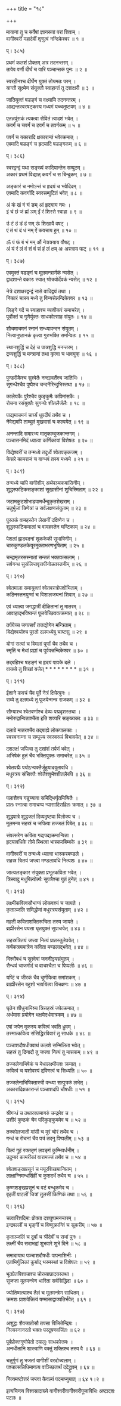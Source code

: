 +++
title = "१८"

+++
  
  
  
मायानां तु च सर्वेषां ज्ञानरूपां परां शिवाम् ।  
वागीश्वरीं महादेवीं शृणुत्वं नन्दिकेश्वर ॥ १ ॥  
  
प्। ३८५)  
  
प्रथमं कलशं प्रोक्तम् अत्र तदनन्तरम् ।  
तावेव वर्णौ दीर्घं च वारि पञ्चान्तकं पुनः ॥ २ ॥  
  
स्वरहीनश्च दीर्घेण युक्तं तोयमतः परम् ।  
यान्तौ सूक्ष्मेण संयुक्तौ स्वाहान्तं तु दशाक्षरी ॥ ३ ॥  
  
जातियुक्तं षडङ्गं च वक्ष्यामि तदनन्तरम् ।  
आद्यन्तस्वरषट्कस्य मध्यमं यच्चतुष्टयम् ॥ ४ ॥  
  
एतन्नपुंसकं त्यक्त्वा सेवितं त्वादशं भवेत् ।  
कवर्गं च चवर्गं च टवर्गं च तवर्गकम् ॥ ५ ॥  
  
पवर्गं च यकारादि क्षकारान्तं भवेत्क्रमात् ।  
एवमादि षडङ्गं च हृदयादि षडङ्गकम् ॥ ६ ॥  
  
प्। ३८६)  
  
स्वरद्वन्द्वं यथा सङ्ख्यं कादियान्तेन सम्पुटम् ।  
अकारं प्रथमं विद्यात् कवर्गं च स बिन्दुकम् ॥ ७ ॥  
  
अङ्कारं च नमोऽन्तं च हृदयं च भवेदिदम् ।  
एवमादि कवर्गादि स्वरसम्पुटितं भवेत् ॥ ८ ॥  
  
अं कं खं गं घं ङम् आं हृदयाय नमः ।  
इं चं छं जं ह्यं ञम् ईं रं शिरसे स्वाहा ॥ ९ ॥  
  
उं टं ठं डं ढं णम् ऊं शिखायै वषट् ।  
एं तं थं दं धं नम् ऐं कवचाय हुम् ॥ १० ॥  
  
ॐ पं फं बं भं मम् औं नेत्रत्रयाय वौषट् ।  
अं यं रं लं वं शं षं सं हं लं क्षम् अः अस्त्राय फट् ॥ ११ ॥  
  
प्। ३८७)  
  
एवमुक्तं षडङ्गं च मूलमन्त्रार्णकं न्यसेत् ।  
द्वादशान्ते वकारः स्यात् श्रोत्रयोर्देवकं न्यसेत् ॥ १२ ॥  
  
नेत्रे दशाक्षरद्वन्द्वं नासे वादिद्वयं तथा ।  
निकारं चास्य मध्ये तु विन्यसेन्नन्दिकेश्वर ॥ १३ ॥  
  
लिङ्गे गदें च स्वाहाश्च व्यावीकरं समाचरेत् ।  
पूर्वोक्तं च गुणैर्युक्तः साधकोत्साह संयुतः ॥ १४ ॥  
  
शौचमाचमनं स्नानं सन्ध्यावन्दन संयुतम् ।  
नित्यानुष्ठानकं कृत्वा गुरुभक्ति समन्वितः ॥ १५ ॥  
  
स्थानशुद्धिं च देहं च पात्रशुद्धि मनन्तरम् ।  
द्रव्यशुद्धिं च मन्त्राणां तथा कृत्वा च भावयुक् ॥ १६ ॥  
  
प्। ३८८)  
  
पुण्डरीकैश्च सुश्वेतैः नन्द्यावर्तैश्च जातिभिः ।  
सुगन्धैश्चैव पुष्पैश्च चन्दनैरिन्दुभिस्तथा ॥ १७ ॥  
  
कालेयकैः पुरैश्चैव कुङ्कुमैः कपिमांसकैः ।  
रोचना रसंयुक्तैः सुगन्धैः शीतलैर्जलैः ॥ १८ ॥  
  
पाद्यमाचमनं चार्घ्यं धूपदीपं तथैव च ।  
नैवेद्यमपि ताम्बूलं मुखवासं च कल्पयेत् ॥ १९ ॥  
  
अनन्तादि समारभ्य मातृकाम्बुजकान्तगम् ।  
पञ्चासनमिदं ध्यात्वा कर्णिकायां विशेषतः ॥ २० ॥  
  
विद्येश्वरीं च तन्मध्ये तदूर्ध्वे श्वेतपङ्कजम् ।  
केसरे कामराजं च वाग्भवं तस्य मध्यमे ॥ २१ ॥  
  
प्। ३८९)  
  
तन्मध्ये चापि वागीशीम् अर्थपञ्चकवासिनीम् ।  
शुद्धस्फटिकसङ्काशां सुखासीनां शुचिस्मिताम् ॥ २२ ॥  
  
जटामकुटशोभाढ्यामर्धेन्दुकृतशेखराम् ।  
चतुर्भुजां त्रिणेत्रां च सर्वलक्षणसंयुताम् ॥ २३ ॥  
  
पुस्तकं वामहस्तेन लेखनीं दक्षिणेन च ।  
शुद्धस्फटिकमालां च वामहस्तेन घण्टिकाम् ॥ २४ ॥  
  
पेशलां ह्लादवदनां शुककेकी सुभाषिणीम् ।  
चारुकुण्डलकेयूरमुक्ताभरणभूषिताम् ॥ २५ ॥  
  
चन्द्रामृतरसस्नातां सन्ततं भक्तवत्सलाम् ।  
सर्वगन्ध सुसंलिप्तवृत्तपीनोन्नतस्तनीम् ॥ २६ ॥  
  
प्। ३९०)  
  
श्वेतमाला समायुक्तां श्वेतवस्त्रोपशोभिताम् ।  
कठिनस्तनयुग्मां च विशालजघनां शिवाम् ॥ २७ ॥  
  
एवं ध्यात्वा जगद्धात्रीं दीक्षितानां तु मातरम् ।  
आवाहाद्भविष्यन्तं पूजयेच्छिववत्क्रमात् ॥ २८ ॥  
  
तर्पयेच्च जगत्सर्वं तत्तद्योगेन मन्त्रिताम् ।  
विद्येश्वर्याश्च पुरतो दलमध्येषु चाष्टसु ॥ २९ ॥  
  
योगां सत्यां च विमलां पूर्णां चैव तथैव च ।  
स्मृतिं च मेधां प्रज्ञां च पूर्ववन्नन्दिकेश्वर ॥ ३० ॥  
  
तद्बहिश्च षडङ्गं च हृदयं पावके दले ।  
वायव्ये तु शिखां यजेत् * * * * * * * * ॥ ३१ ॥  
  
प्। ३९१)  
  
ईशाने कवचं चैव पूर्वे नेत्रं क्षिपेत्पुनः ।  
सव्ये तु दलमध्ये तु पूजयेन्मन्त्र राजकम् ॥ ३२ ॥  
  
सौम्याश्च श्वेतवर्णाश्च देव्यः पद्मदृशस्तथा ।  
नमोरुद्रान्विताश्चैता इति शक्वरि सङ्ख्यकाः ॥ ३३ ॥  
  
दलाग्रे मातरश्चैव तद्बाह्ये लोकपालकाः ।  
स्वस्वनाम्ना च सम्पूज्य स्वस्वरूपं विभावयेत् ॥ ३४ ॥  
  
दशलक्षं जपित्वा तु दशांशं तर्पणं भवेत् ।  
अभिषेकं हुतं चैव भक्तियुक्तः समाचरेत् ॥ ३५ ॥  
  
श्वेतपद्मैः पयोऽभ्यक्तैर्जुहुयादयुतावधि ।  
मधुरत्रय संसिक्तैः श्वेतैश्शुभैश्शीतलैरपि ॥ ३६ ॥  
  
प्। ३९२)  
  
पलाशैश्च गडूच्यावा समिद्भिर्घृतमिश्रितैः ।  
प्रातः स्नात्वा समाचम्य न्यासादिसहितः क्रमात् ॥ ३७ ॥  
  
शुद्धपात्रे शुद्धजलं दिव्यदृष्ट्या विलोक्य च ।  
मूलमन्त्र सहस्रं च जपित्वा तज्जलं पिबेत् ॥ ३८ ॥  
  
संवत्सरेण कविता गद्यपद्यक्रमान्विता ।  
हृदयावधिके तोये स्थित्वा भास्करबिम्बके ॥ ३९ ॥  
  
वागीश्वरीं च तन्मध्ये ध्यात्वा भास्करमण्डले ।  
सहस्र त्रितयं जप्त्वा मण्डलावधि नित्यशः ॥ ४० ॥  
  
जात्यलङ्कार संयुक्ता प्रभूतकविता भवेत् ।  
त्रिस्वादु मधुबिल्वोत्थैः सुपत्रैश्चा युतं हुनेत् ॥ ४१ ॥  
  
प्। ३९३)  
  
लक्ष्मीकवित्वसौभाग्यं लोकवश्यं च जायते ।  
कृताञ्जलि समिद्धोमां मधुरत्रयसंयुताम् ॥ ४२ ॥  
  
महती कविताशक्तिरूचिता तस्य जायते ।  
ब्रह्मीरसेन पयसा घृतयुक्तं सुपाचयेत् ॥ ४३ ॥  
  
सहस्रत्रितयं जप्त्वा नित्यं प्रातस्तुलेपयेत् ।  
कर्षकत्रयमात्रेण कविता मण्डलाद्भवेत् ॥ ४४ ॥  
  
विश्वौषधं च सुश्वेषां जननीद्वयसंयुतम् ।  
सैन्धवं चाजमोदं च वाचश्चैता च पिप्पलीः ॥ ४६ ॥  
  
यष्टिं च जीरकं चैव चूर्णयित्वा समांशकम् ।  
ब्राह्मीरसेन बहुशो भावयित्वा विचक्षणः ॥ ४७ ॥  
  
प्। ३९४)  
  
घृतेन शीधुनामिश्र्य त्रिसहस्रं जपेत्क्रमात् ।  
अर्धमास प्रयोगेन भक्षयेदर्धमात्रकम् ॥ ४७ ॥  
  
एषां जपेन मूकस्य कवित्वं भवति ध्रुवम् ।  
तस्मात्कवित्व संसिद्धिरविवारं तु साधके ॥ ४८ ॥  
  
पञ्चाशदौषधीक्वाथं कलशे सम्मिलिता भवेत् ।  
सहस्रं तु दिनादौ तु जप्त्वा नित्यं तु मासकम् ॥ ४९ ॥  
  
तज्जलेनाभिषेकं च मेधालक्ष्मीयशः क्रमात् ।  
कवित्वं च यशोवश्यं द्रविणत्वं च सिध्यति ॥ ५० ॥  
  
तज्जलेनाभिषिक्तास्त्री वन्ध्या सत्पुत्रकं लभेत् ।  
अकारादिक्षकारान्तं पञ्चाशदपि चौषधीः ॥ ५१ ॥  
  
प्। ३९५)  
  
श्रीगन्धं च तथारक्तमागरुं चन्द्रमेव च ।  
उशीरं कुष्ठकं चैव परिकुङ्कुममेव च ॥ ५२ ॥  
  
तक्कोलजाती मांसी च मुरं चोरं तथैव च ।  
गन्धं च रोचनां चैव पत्रं तदनु पिप्पलीम् ॥ ५३ ॥  
  
बिल्वं गुहं रक्ततृणं लवङ्गं कुम्भिवर्धनीम् ।  
उदुम्बरं कामरीकां वारामज्जं तथैव च ॥ ५४ ॥  
  
श्वेतशङ्खप्रसूनं च मयूरशिखयान्वितम् ।  
लाक्षाग्निमन्धसिंहीं च कुशदर्भं तथैव च ॥ ५५ ॥  
  
कृष्णशङ्खप्रसूनं च वटं बन्धूकमेव च ।  
बृहतीं पाटलीं चित्रां तुलसीं किणिकं तथा ॥ ५६ ॥  
  
प्। ३९६)  
  
चत्वारिंशदिमाः प्रोक्ता दशपुष्पमनन्तरम् ।  
इन्द्रवल्लीं च भृङ्गीं च विष्णुक्रान्तिं च सूकरीम् ॥ ५७ ॥  
  
कृताञ्जलिं च दूर्वां च श्रीदेवीं च सभां पुनः ।  
लक्ष्मीं चैव सदाभद्रां शुभवारे शुभे दिने ॥ ५८ ॥  
  
समादायाथ पञ्चाशदौषधीः पापनाशिनीः ।  
एताभिर्गुलिकां कुर्याद् भस्मस्थां च विशेषतः ॥ ५९ ॥  
  
भूतप्रेतपिशाचाश्च चोरव्याघ्रादयस्तथा ।  
सुजप्ता मूलमन्त्रेण धारिता सर्वसिद्धिदा ॥ ६० ॥  
  
ज्योतिष्मत्याश्च तैलं च मूलमन्त्रेण साधितम् ।  
क्रमशः प्राशयेन्नित्यं षण्मासाद्वाक्पतिर्भवेत् ॥ ६१ ॥  
  
प्। ३९७)  
  
अशुद्धः शैवजातोसौ तपसा विजितेन्द्रियः ।  
नित्यस्नानरतो भक्तः परदूषणवर्जितः ॥ ६२ ॥  
  
पूर्वप्रोक्तगुणोपेतो दयालुः साधकोत्तमः ।  
अनधीतानि शास्त्राणि वक्तुं शक्तिश्च तस्य वै ॥ ६३ ॥  
  
चतुर्गुणं तु भजतां वागीशीं वरदोज्वलाम् ।  
पश्चात्सन्निधिमागत्य वाञ्च्छितार्थं ददेद्ध्रुवम् ॥ ६४ ॥  
  
नित्यमष्टोत्तरं जप्त्वा कैवल्यं पदमाप्नुयात् ॥ ६४ १।२ ॥  
  
इत्यचिन्त्य विश्वसादाख्ये वागीश्वरीवागीश्वरीपूजाविधिः अष्टादशः   
पटलः ॥  
